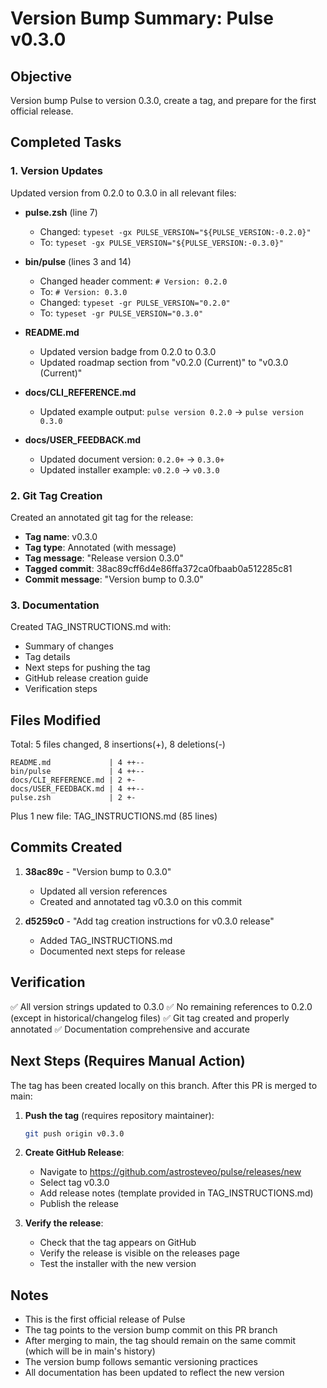 # Version Bump Summary: Pulse v0.3.0

## Objective
Version bump Pulse to version 0.3.0, create a tag, and prepare for the first official release.

## Completed Tasks

### 1. Version Updates
Updated version from 0.2.0 to 0.3.0 in all relevant files:

- **pulse.zsh** (line 7)
  - Changed: `typeset -gx PULSE_VERSION="${PULSE_VERSION:-0.2.0}"`
  - To: `typeset -gx PULSE_VERSION="${PULSE_VERSION:-0.3.0}"`

- **bin/pulse** (lines 3 and 14)
  - Changed header comment: `# Version: 0.2.0`
  - To: `# Version: 0.3.0`
  - Changed: `typeset -gr PULSE_VERSION="0.2.0"`
  - To: `typeset -gr PULSE_VERSION="0.3.0"`

- **README.md**
  - Updated version badge from 0.2.0 to 0.3.0
  - Updated roadmap section from "v0.2.0 (Current)" to "v0.3.0 (Current)"

- **docs/CLI_REFERENCE.md**
  - Updated example output: `pulse version 0.2.0` → `pulse version 0.3.0`

- **docs/USER_FEEDBACK.md**
  - Updated document version: `0.2.0+` → `0.3.0+`
  - Updated installer example: `v0.2.0` → `v0.3.0`

### 2. Git Tag Creation
Created an annotated git tag for the release:

- **Tag name**: v0.3.0
- **Tag type**: Annotated (with message)
- **Tag message**: "Release version 0.3.0"
- **Tagged commit**: 38ac89cff6d4e86ffa372ca0fbaab0a512285c81
- **Commit message**: "Version bump to 0.3.0"

### 3. Documentation
Created TAG_INSTRUCTIONS.md with:
- Summary of changes
- Tag details
- Next steps for pushing the tag
- GitHub release creation guide
- Verification steps

## Files Modified

Total: 5 files changed, 8 insertions(+), 8 deletions(-)

```
README.md             | 4 ++--
bin/pulse             | 4 ++--
docs/CLI_REFERENCE.md | 2 +-
docs/USER_FEEDBACK.md | 4 ++--
pulse.zsh             | 2 +-
```

Plus 1 new file: TAG_INSTRUCTIONS.md (85 lines)

## Commits Created

1. **38ac89c** - "Version bump to 0.3.0"
   - Updated all version references
   - Created and annotated tag v0.3.0 on this commit

2. **d5259c0** - "Add tag creation instructions for v0.3.0 release"
   - Added TAG_INSTRUCTIONS.md
   - Documented next steps for release

## Verification

✅ All version strings updated to 0.3.0
✅ No remaining references to 0.2.0 (except in historical/changelog files)
✅ Git tag created and properly annotated
✅ Documentation comprehensive and accurate

## Next Steps (Requires Manual Action)

The tag has been created locally on this branch. After this PR is merged to main:

1. **Push the tag** (requires repository maintainer):
   ```bash
   git push origin v0.3.0
   ```

2. **Create GitHub Release**:
   - Navigate to https://github.com/astrosteveo/pulse/releases/new
   - Select tag v0.3.0
   - Add release notes (template provided in TAG_INSTRUCTIONS.md)
   - Publish the release

3. **Verify the release**:
   - Check that the tag appears on GitHub
   - Verify the release is visible on the releases page
   - Test the installer with the new version

## Notes

- This is the first official release of Pulse
- The tag points to the version bump commit on this PR branch
- After merging to main, the tag should remain on the same commit (which will be in main's history)
- The version bump follows semantic versioning practices
- All documentation has been updated to reflect the new version
